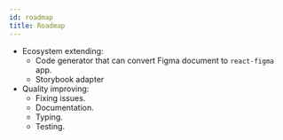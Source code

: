 ```yaml
---
id: roadmap
title: Roadmap
---
```


* Ecosystem extending:
  - Code generator that can convert Figma document to `react-figma` app.
  - Storybook adapter
* Quality improving:
  - Fixing issues.
  - Documentation.
  - Typing.
  - Testing.
